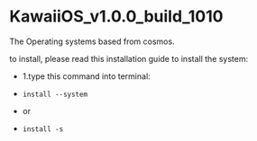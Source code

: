 # KawaiiOS_v1.0.0_build_1010
The Operating systems based from cosmos.

to install, please read this installation guide to install the system:

- 1.type this command into terminal:


- ```install --system```
- or 
- ```install -s```
